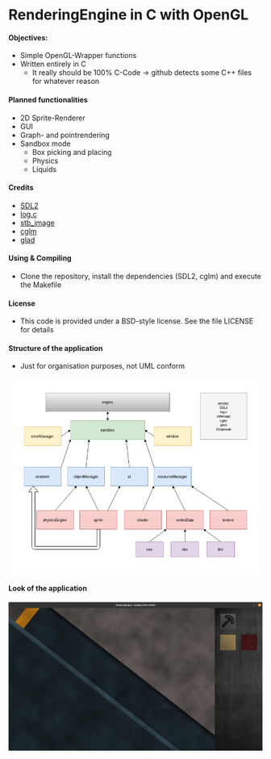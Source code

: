 # RenderingEngine in C with OpenGL

#### Objectives:
   - Simple OpenGL-Wrapper functions
   - Written entirely in C
      - It really should be 100% C-Code -> github detects some C++ files for whatever reason

#### Planned functionalities   
   - 2D Sprite-Renderer
   - GUI
   - Graph- and pointrendering
   - Sandbox mode
      - Box picking and placing
      - Physics
      - Liquids      

#### Credits
   - [SDL2](https://www.libsdl.org/index.php)
   - [log.c](https://github.com/rxi/log.c)
   - [stb_image](https://github.com/nothings/stb/blob/master/stb_image.h)
   - [cglm](https://github.com/recp/cglm)
   - [glad](https://github.com/Dav1dde/glad)
    
#### Using & Compiling
   - Clone the repository, install the dependencies (SDL2, cglm) and execute the Makefile

#### License
   - This code is provided under a BSD-style license. See the file LICENSE for details

#### Structure of the application  
   - Just for organisation purposes, not UML conform    

   ![Application structure](Structure_000.png)

#### Look of the application
   ![Sandboxlevel](Screenshot.png)